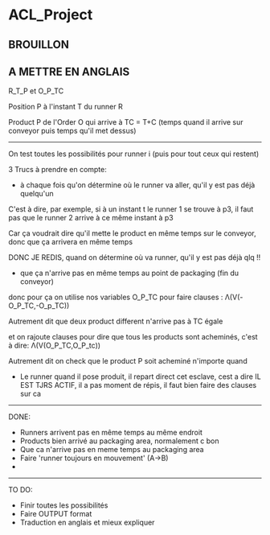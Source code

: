 # ACL_Project

## BROUILLON
## A METTRE EN ANGLAIS

R_T_P et O_P_TC

Position P à l'instant T du runner R

Product P de l'Order O qui arrive à TC = T+C (temps quand il arrive sur conveyor puis temps qu'il met dessus)

---
On test toutes les possibilités pour runner i (puis pour tout ceux qui restent)


3 Trucs à prendre en compte:

  - à chaque fois qu'on détermine où le runner va aller, qu'il y est pas déjà quelqu'un

  C'est à dire, par exemple, si à un instant t le runner 1 se trouve à p3, il faut pas que le runner 2 arrive à ce même instant à p3

  Car ça voudrait dire qu'il mette le product en même temps sur le conveyor, donc que ça arrivera en même temps

  DONC JE REDIS, quand on détermine où va runner, qu'il y est pas déjà qlq !!


  - que ça n'arrive pas en même temps au point de packaging (fin du conveyor)
  
  donc pour ça on utilise nos variables O_P_TC pour faire clauses : Λ(V(-O_P_TC,-O_p_TC))
  
  Autrement dit que deux product different n'arrive pas à TC égale
  
  et on rajoute clauses pour dire que tous les products sont acheminés, c'est à dire:  Λ(V(O_P_TC,O_P_tc))
  
  Autrement dit on check que le product P soit acheminé n'importe quand
  



  - Le runner quand il pose produit, il repart direct cet esclave, cest a dire IL EST TJRS ACTIF, il a pas moment de répis, il faut bien faire des clauses sur ca



---

DONE:
- Runners arrivent pas en même temps au même endroit
- Products bien arrivé au packaging area, normalement c bon
- Que ca n'arrive pas en meme temps au packaging area
- Faire 'runner toujours en mouvement' (A->B)
- 
---

TO DO:
- Finir toutes les possibilités
- Faire OUTPUT format
- Traduction en anglais et mieux expliquer

